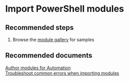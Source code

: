 <properties
	pageTitle="Import PowerShell modules"
	description="Import PowerShell modules"
	service="microsoft.automation"
	resource="automationaccounts"
	authors="kasparks"
	displayOrder=""
	selfHelpType=""
	supportTopicIds=""
	resourceTags=""
	productPesIds=""
	cloudEnvironments="public"
/>

# Import PowerShell modules

## **Recommended steps**
1. Browse the [module gallery](data-blade:Microsoft_Azure_Automation.ModuleGalleryBlade) for samples

## **Recommended documents**
[Author modules for Automation](https://azure.microsoft.com/blog/authoring-integration-modules-for-azure-automation/)<br>
[Troubleshoot common errors when importing modules](https://azure.microsoft.com/documentation/articles/automation-troubleshooting-automation-errors/#troubleshoot-common-errors-when-importing-modules)
